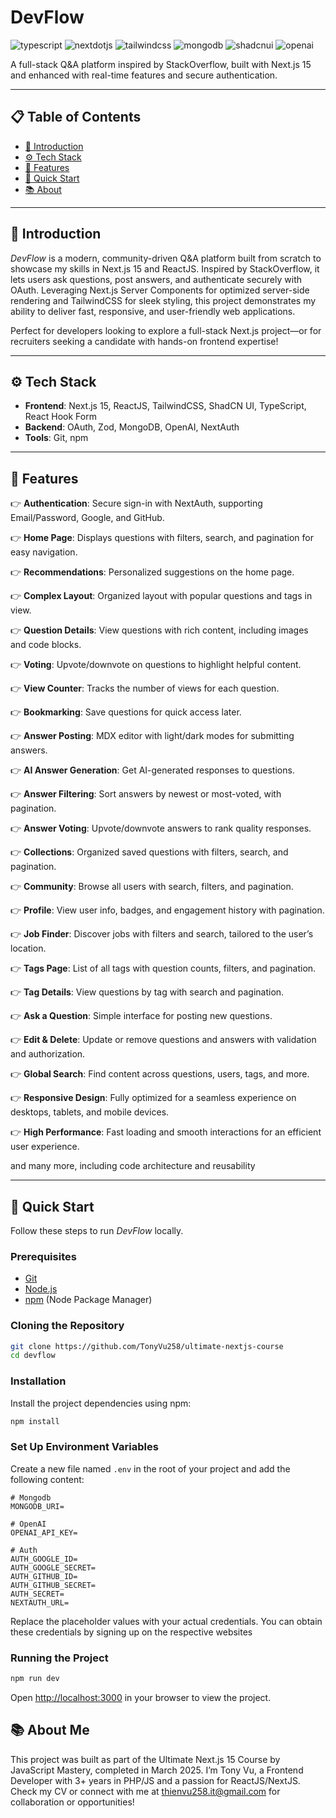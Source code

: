 # DevFlow  
 <div>
    <img src="https://img.shields.io/badge/-TypeScript-black?style=for-the-badge&logoColor=white&logo=typescript&color=3178C6" alt="typescript" />
    <img src="https://img.shields.io/badge/-Next_JS-black?style=for-the-badge&logoColor=white&logo=nextdotjs&color=000000" alt="nextdotjs" />
    <img src="https://img.shields.io/badge/-Tailwind_CSS-black?style=for-the-badge&logoColor=white&logo=tailwindcss&color=06B6D4" alt="tailwindcss" />
    <img src="https://img.shields.io/badge/-MongoDB-black?style=for-the-badge&logoColor=white&logo=mongodb&color=47A248" alt="mongodb" />
    <img src="https://img.shields.io/badge/-ShadCN_UI-black?style=for-the-badge&logoColor=white&logo=shadcnui&color=000000" alt="shadcnui" />
    <img src="https://img.shields.io/badge/-Open_AI-black?style=for-the-badge&logoColor=white&logo=openai&color=412991" alt="openai" />
  </div>

A full-stack Q&A platform inspired by StackOverflow, built with Next.js 15 and enhanced with real-time features and secure authentication.

---

## 📋 Table of Contents  
- [🤖 Introduction](#introduction)  
- [⚙️ Tech Stack](#tech-stack)  
- [🔋 Features](#features)  
- [🤸 Quick Start](#quick-start)  
- [📚 About](#about)  

---

## 🤖 <a name="introduction">Introduction</a>
*DevFlow* is a modern, community-driven Q&A platform built from scratch to showcase my skills in Next.js 15 and ReactJS. Inspired by StackOverflow, it lets users ask questions, post answers, and authenticate securely with OAuth. Leveraging Next.js Server Components for optimized server-side rendering and TailwindCSS for sleek styling, this project demonstrates my ability to deliver fast, responsive, and user-friendly web applications.  

Perfect for developers looking to explore a full-stack Next.js project—or for recruiters seeking a candidate with hands-on frontend expertise!

---

## <a name="tech-stack">⚙️ Tech Stack</a>
- **Frontend**: Next.js 15, ReactJS, TailwindCSS, ShadCN UI, TypeScript, React Hook Form 
- **Backend**: OAuth, Zod, MongoDB, OpenAI, NextAuth  
- **Tools**: Git, npm 

---

##  <a name="features">🔋 Features</a>
👉 **Authentication**: Secure sign-in with NextAuth, supporting Email/Password, Google, and GitHub.

👉 **Home Page**: Displays questions with filters, search, and pagination for easy navigation.

👉 **Recommendations**: Personalized suggestions on the home page.

👉 **Complex Layout**: Organized layout with popular questions and tags in view.

👉 **Question Details**: View questions with rich content, including images and code blocks.

👉 **Voting**: Upvote/downvote on questions to highlight helpful content.

👉 **View Counter**: Tracks the number of views for each question.

👉 **Bookmarking**: Save questions for quick access later.

👉 **Answer Posting**: MDX editor with light/dark modes for submitting answers.

👉 **AI Answer Generation**: Get AI-generated responses to questions.

👉 **Answer Filtering**: Sort answers by newest or most-voted, with pagination.

👉 **Answer Voting**: Upvote/downvote answers to rank quality responses.

👉 **Collections**: Organized saved questions with filters, search, and pagination.

👉 **Community**: Browse all users with search, filters, and pagination.

👉 **Profile**: View user info, badges, and engagement history with pagination.

👉 **Job Finder**: Discover jobs with filters and search, tailored to the user’s location.

👉 **Tags Page**: List of all tags with question counts, filters, and pagination.

👉 **Tag Details**: View questions by tag with search and pagination.

👉 **Ask a Question**: Simple interface for posting new questions.

👉 **Edit & Delete**: Update or remove questions and answers with validation and authorization.

👉 **Global Search**: Find content across questions, users, tags, and more.

👉 **Responsive Design**: Fully optimized for a seamless experience on desktops, tablets, and mobile devices.

👉 **High Performance**: Fast loading and smooth interactions for an efficient user experience.

and many more, including code architecture and reusability

---

##  <a name="quick-start">🤸 Quick Start</a>
Follow these steps to run *DevFlow* locally.

### Prerequisites  
- [Git](https://git-scm.com/)
- [Node.js](https://nodejs.org/en)
- [npm](https://www.npmjs.com/) (Node Package Manager)

### Cloning the Repository  
```bash  
git clone https://github.com/TonyVu258/ultimate-nextjs-course
cd devflow  
```

### Installation

Install the project dependencies using npm:

```bash
npm install
```

### Set Up Environment Variables

Create a new file named `.env` in the root of your project and add the following content:
```env
# Mongodb
MONGODB_URI=

# OpenAI
OPENAI_API_KEY=

# Auth
AUTH_GOOGLE_ID=
AUTH_GOOGLE_SECRET=
AUTH_GITHUB_ID=
AUTH_GITHUB_SECRET=
AUTH_SECRET=
NEXTAUTH_URL=
```

Replace the placeholder values with your actual credentials. You can obtain these credentials by signing up on the respective websites

### Running the Project

```bash
npm run dev
```

Open [http://localhost:3000](http://localhost:3000) in your browser to view the project.

##  <a name="about">📚 About Me</a>
This project was built as part of the Ultimate Next.js 15 Course by JavaScript Mastery, completed in March 2025. I’m Tony Vu, a Frontend Developer with 3+ years in PHP/JS and a passion for ReactJS/NextJS. Check my CV or connect with me at thienvu258.it@gmail.com for collaboration or opportunities!
